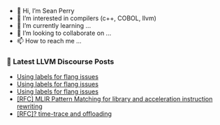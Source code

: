 - 👋 Hi, I’m Sean Perry
- 👀 I’m interested in compilers (c++, COBOL, llvm)
- 🌱 I’m currently learning ...
- 💞️ I’m looking to collaborate on ...
- 📫 How to reach me ...

<!---
s66perry/s66perry is a ✨ special ✨ repository because its `README.md` (this file) appears on your GitHub profile.
You can click the Preview link to take a look at your changes.
--->
### 📕 Latest LLVM Discourse Posts

<!-- DISCOURSE-LLVM:START -->
- [Using labels for flang issues](https://discourse.llvm.org/t/using-labels-for-flang-issues/71169#post_11)
- [Using labels for flang issues](https://discourse.llvm.org/t/using-labels-for-flang-issues/71169#post_10)
- [Using labels for flang issues](https://discourse.llvm.org/t/using-labels-for-flang-issues/71169#post_9)
- [[RFC] MLIR Pattern Matching for library and acceleration instruction rewriting](https://discourse.llvm.org/t/rfc-mlir-pattern-matching-for-library-and-acceleration-instruction-rewriting/71172#post_3)
- [[RFC]? time-trace and offloading](https://discourse.llvm.org/t/rfc-time-trace-and-offloading/71178#post_1)
<!-- DISCOURSE-LLVM:END -->
